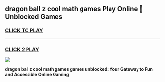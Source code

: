
## dragon ball z cool math games Play Online 👋 Unblocked Games
<h3>
<a href="https://news.freeplayer.one?title=dragon_ball_z_cool_math_games&ref=17CMG">CLICK TO PLAY</a></h3>
<hr>

<h3>
<a href="https://news.freeplayer.one?title=dragon_ball_z_cool_math_games&ref=17CMG">CLICK 2 PLAY</a>
  
</h3>

<a href="https://news.freeplayer.one?title=dragon_ball_z_cool_math_games&ref=17CMG/"><img src="https://clearcache.store/games.png"></a>


**dragon ball z cool math games games unblocked: Your Gateway to Fun and Accessible Online Gaming**
